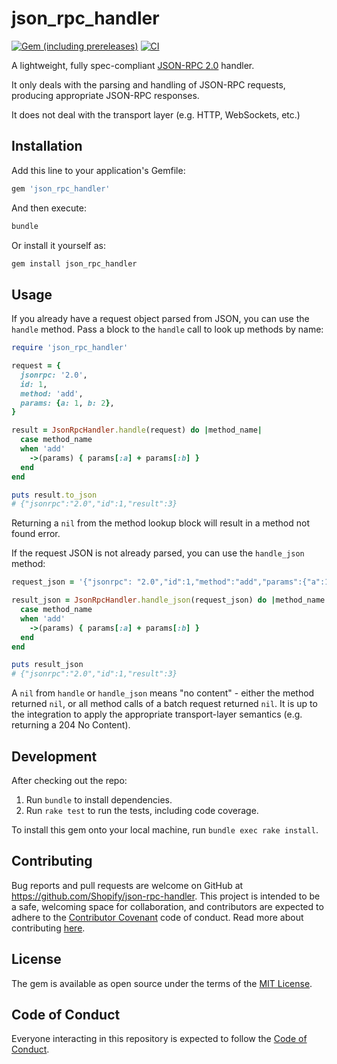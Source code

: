 # json_rpc_handler

[![Gem (including prereleases)](https://img.shields.io/gem/v/json_rpc_handler?0.1.0)](https://rubygems.org/gems/json_rpc_handler)
[![CI](https://github.com/Shopify/json-rpc-handler/actions/workflows/ci.yml/badge.svg)](https://github.com/Shopify/json-rpc-handler/actions/workflows/ci.yml)

A lightweight, fully spec-compliant [JSON-RPC 2.0][1] handler.

It only deals with the parsing and handling of JSON-RPC requests, producing
appropriate JSON-RPC responses.

It does not deal with the transport layer (e.g. HTTP, WebSockets, etc.)

[1]: https://www.jsonrpc.org/specification

## Installation

Add this line to your application's Gemfile:

```ruby
gem 'json_rpc_handler'
```

And then execute:

```sh
bundle
```

Or install it yourself as:

```sh
gem install json_rpc_handler
```

## Usage

If you already have a request object parsed from JSON, you can use the `handle`
method. Pass a block to the `handle` call to look up methods by name:

```rb
require 'json_rpc_handler'

request = {
  jsonrpc: '2.0',
  id: 1,
  method: 'add',
  params: {a: 1, b: 2},
}

result = JsonRpcHandler.handle(request) do |method_name|
  case method_name
  when 'add'
    ->(params) { params[:a] + params[:b] }
  end
end

puts result.to_json
# {"jsonrpc":"2.0","id":1,"result":3}
```

Returning a `nil` from the method lookup block will result in a method not found
error.

If the request JSON is not already parsed, you can use the `handle_json` method:

```rb
request_json = '{"jsonrpc": "2.0","id":1,"method":"add","params":{"a":1,"b":2}}'

result_json = JsonRpcHandler.handle_json(request_json) do |method_name|
  case method_name
  when 'add'
    ->(params) { params[:a] + params[:b] }
  end
end

puts result_json
# {"jsonrpc":"2.0","id":1,"result":3}
```

A `nil` from `handle` or `handle_json` means "no content" - either the
method returned `nil`, or all method calls of a batch request returned `nil`. It
is up to the integration to apply the appropriate transport-layer semantics
(e.g. returning a 204 No Content).

## Development

After checking out the repo:

1. Run `bundle` to install dependencies.
2. Run `rake test` to run the tests, including code coverage.

To install this gem onto your local machine, run `bundle exec rake install`.

## Contributing

Bug reports and pull requests are welcome on GitHub at
https://github.com/Shopify/json-rpc-handler. This project is intended to be a
safe, welcoming space for collaboration, and contributors are expected to adhere
to the [Contributor Covenant][2] code of conduct. Read more about contributing
[here][3].

[2]: https://contributor-covenant.org
[3]: https://github.com/Shopify/json-rpc-handler/blob/main/CONTRIBUTING.md

## License

The gem is available as open source under the terms of the [MIT License][4].

[4]: https://opensource.org/licenses/MIT

## Code of Conduct

Everyone interacting in this repository is expected to follow the
[Code of Conduct][5].

[5]: https://github.com/Shopify/json-rpc-handler/blob/main/CODE_OF_CONDUCT.md
